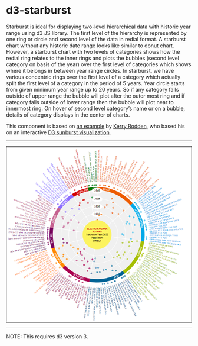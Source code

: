 # d3-starburst
Starburst is ideal for displaying two-level hierarchical data with historic year range using d3 JS library. The first level of the hierarchy is represented by one ring or circle and second level of the data in redial format. A starburst chart without any historic date range looks like similar to donut chart.
However, a starburst chart with two levels of categories shows how the redial ring relates to the inner rings and plots the bubbles (second level category on basis of the year) over the first level of categories which shows where it belongs in between year range circles. 
In starburst, we have various concentric rings over the first level of a category which actually split the first level of a category in the period of 5 years. Year circle starts from given minimum year range up to 20 years.
So if any category falls outside of upper range the bubble will plot after the outer most ring and if category falls outside of lower range then the bubble will plot near to innermost ring.
On hover of second level category’s name or on a bubble, details of category displays in the center of charts.

This component is based on [an example](https://bl.ocks.org/kerryrodden/7090426) by [Kerry Rodden](https://bl.ocks.org/kerryrodden), who based his on an interactive [D3 sunburst visualization](http://bl.ocks.org/mbostock/4063423).

***
<span style="display:block;text-align:center;border:1px solid">![alt text](https://github.com/mksrivastava/d3-starburst/blob/master/img/chart.PNG)</span>


***
NOTE: This requires d3 version 3.

